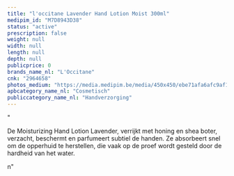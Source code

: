 ```yaml
---
title: "l'occitane Lavender Hand Lotion Moist 300ml"
medipim_id: "M7D8943D38"
status: "active"
prescription: false
weight: null
width: null
length: null
depth: null
publicprice: 0
brands_name_nl: "L'Occitane"
cnk: "2964658"
photos_medium: "https://media.medipim.be/media/450x450/ebe71afa6afc9af1e645f14e954655746eeb0964.jpg"
apbcategory_name_nl: "Cosmetisch"
publiccategory_name_nl: "Handverzorging"
---
```

"<p>De Moisturizing Hand Lotion Lavender, verrijkt met honing en shea boter, verzacht, beschermt en parfumeert subtiel de handen. Ze absorbeert snel om de opperhuid te herstellen, die vaak op de proef wordt gesteld door de hardheid van het water.</p>n"

